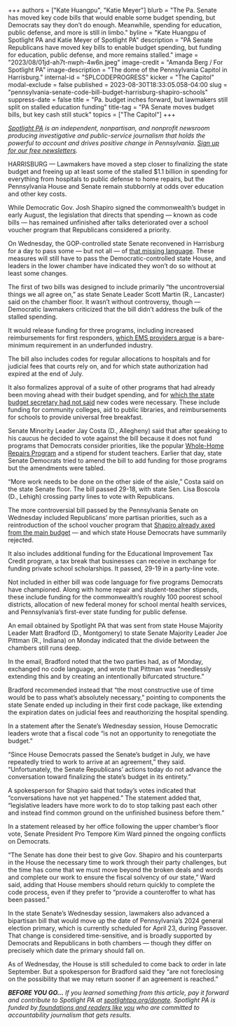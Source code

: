 +++
authors = ["Kate Huangpu", "Katie Meyer"]
blurb = "The Pa. Senate has moved key code bills that would enable some budget spending, but Democrats say they don’t do enough. Meanwhile, spending for education, public defense, and more is still in limbo."
byline = "Kate Huangpu of Spotlight PA and Katie Meyer of Spotlight PA"
description = "PA Senate Republicans have moved key bills to enable budget spending, but funding for education, public defense, and more remains stalled."
image = "2023/08/01jd-ah7t-nwph-4w6n.jpeg"
image-credit = "Amanda Berg / For Spotlight PA"
image-description = "The dome of the Pennsylvania Capitol in Harrisburg."
internal-id = "SPLCODEPROGRESS"
kicker = "The Capitol"
modal-exclude = false
published = 2023-08-30T18:33:05.058-04:00
slug = "pennsylvania-senate-code-bill-budget-harrisburg-shapiro-schools"
suppress-date = false
title = "Pa. budget inches forward, but lawmakers still split on stalled education funding"
title-tag = "PA Senate moves budget bills, but key cash still stuck"
topics = ["The Capitol"]
+++

<a href="https://www.spotlightpa.org/"><em>Spotlight PA</em></a><em> is an independent, nonpartisan, and nonprofit newsroom producing investigative and public-service journalism that holds the powerful to account and drives positive change in Pennsylvania. </em><a href="https://www.spotlightpa.org/newsletters"><em>Sign up for our free newsletters</em></a><em>.</em>

HARRISBURG — Lawmakers have moved a step closer to finalizing the state budget and freeing up at least some of the stalled $1.1 billion in spending for everything from hospitals to public defense to home repairs, but the Pennsylvania House and Senate remain stubbornly at odds over education and other key costs.

While Democratic Gov. Josh Shapiro signed the commonwealth’s budget in early August, the legislation that directs that spending — known as code bills — has remained unfinished after talks deteriorated over a school voucher program that Republicans considered a priority.

On Wednesday, the GOP-controlled state Senate reconvened in Harrisburg for a day to pass some — but not all — of <a href="https://www.spotlightpa.org/news/2023/08/pennsylvania-budget-legislature-home-repairs-education-funding-code-bills/">that missing language</a>. These measures will still have to pass the Democratic-controlled state House, and leaders in the lower chamber have indicated they won’t do so without at least some changes.

<script src="https://www.spotlightpa.org/embed.js" async></script><div data-spl-embed-version="1" data-spl-src="https://www.spotlightpa.org/embeds/newsletter/"></div>

The first of two bills was designed to include primarily “the uncontroversial things we all agree on,” as state Senate Leader Scott Martin (R., Lancaster) said on the chamber floor. It wasn’t without controversy, though — Democratic lawmakers criticized that the bill didn’t address the bulk of the stalled spending.

It would release funding for three programs, including increased reimbursements for first responders, <a href="https://www.inquirer.com/politics/pennsylvania/ems-philly-lansdale-reimbursement-ambulances-20230830.html">which EMS providers argue</a> is a bare-minimum requirement in an underfunded industry.

The bill also includes codes for regular allocations to hospitals and for judicial fees that courts rely on, and for which state authorization had expired at the end of July.

It also formalizes approval of a suite of other programs that had already been moving ahead with their budget spending, and for <a href="https://senatorpittman.com/wp-content/uploads/sites/96/2023/08/8.2.23-Memo-from-Budget-Secretary-Uri-Monson.pdf">which the state budget secretary had not said</a> new codes were necessary. These include funding for community colleges, aid to public libraries, and reimbursements for schools to provide universal free breakfast.

Senate Minority Leader Jay Costa (D., Allegheny) said that after speaking to his caucus he decided to vote against the bill because it does not fund programs that Democrats consider priorities, like the popular <a href="https://www.spotlightpa.org/newsletters/investigator/demand-set-to-swamp-pennsylvania-home-repair-program/">Whole-Home Repairs Program</a> and a stipend for student teachers. Earlier that day, state Senate Democrats tried to amend the bill to add funding for those programs but the amendments were tabled.

“More work needs to be done on the other side of the aisle,” Costa said on the state Senate floor. The bill passed 29-18, with state Sen. Lisa Boscola (D., Lehigh) crossing party lines to vote with Republicans.

The more controversial bill passed by the Pennsylvania Senate on Wednesday included Republicans’ more partisan priorities, such as a reintroduction of the school voucher program that <a href="https://www.spotlightpa.org/news/2023/08/pennsylvania-budget-legislature-josh-shapiro-kim-ward-education-voucher-funding/">Shapiro already axed from the main budget</a> — and which state House Democrats have summarily rejected.

It also includes additional funding for the Educational Improvement Tax Credit program, a tax break that businesses can receive in exchange for funding private school scholarships. It passed, 29-19 in a party-line vote.

Not included in either bill was code language for five programs Democrats have championed. Along with home repair and student-teacher stipends, these include funding for the commonwealth’s roughly 100 poorest school districts, allocation of new federal money for school mental health services, and Pennsylvania’s first-ever state funding for public defense.

An email obtained by Spotlight PA that was sent from state House Majority Leader Matt Bradford (D., Montgomery) to state Senate Majority Leader Joe Pittman (R., Indiana) on Monday indicated that the divide between the chambers still runs deep.

In the email, Bradford noted that the two parties had, as of Monday, exchanged no code language, and wrote that Pittman was “needlessly extending this and by creating an intentionally bifurcated structure.”

Bradford recommended instead that “the most constructive use of time would be to pass what’s absolutely necessary,” pointing to components the state Senate ended up including in their first code package, like extending the expiration dates on judicial fees and reauthorizing the hospital spending.

In a statement after the Senate’s Wednesday session, House Democratic leaders wrote that a fiscal code “is not an opportunity to renegotiate the budget.”

“Since House Democrats passed the Senate’s budget in July, we have repeatedly tried to work to arrive at an agreement,” they said. “Unfortunately, the Senate Republicans’ actions today do not advance the conversation toward finalizing the state’s budget in its entirety.”

A spokesperson for Shapiro said that today’s votes indicated that “conversations have not yet happened.” The statement added that, “legislative leaders have more work to do to stop talking past each other and instead find common ground on the unfinished business before them.”

<script src="https://www.spotlightpa.org/embed.js" async></script><div data-spl-embed-version="1" data-spl-src="https://www.spotlightpa.org/embeds/donate/"></div>

In a statement released by her office following the upper chamber’s floor vote, Senate President Pro Tempore Kim Ward pinned the ongoing conflicts on Democrats.

“The Senate has done their best to give Gov. Shapiro and his counterparts in the House the necessary time to work through their party challenges, but the time has come that we must move beyond the broken deals and words and complete our work to ensure the fiscal solvency of our state,” Ward said, adding that House members should return quickly to complete the code process, even if they prefer to “provide a counteroffer to what has been passed.”

In the state Senate’s Wednesday session, lawmakers also advanced a bipartisan bill that would move up the date of Pennsylvania’s 2024 general election primary, which is currently scheduled for April 23, during Passover. That change is considered time-sensitive, and is broadly supported by Democrats and Republicans in both chambers — though they differ on precisely which date the primary should fall on.

As of Wednesday, the House is still scheduled to come back to order in late September. But a spokesperson for Bradford said they “are not foreclosing on the possibility that we may return sooner if an agreement is reached.”

<strong><em>BEFORE YOU GO…</em></strong><em> If you learned something from this article, pay it forward and contribute to Spotlight PA at </em><a href="http://spotlightpa.org/donate"><em>spotlightpa.org/donate</em></a><em>. Spotlight PA is funded by</em><a href="https://www.spotlightpa.org/support"><em> foundations and readers like you</em></a><em> who are committed to accountability journalism that gets results.</em>

